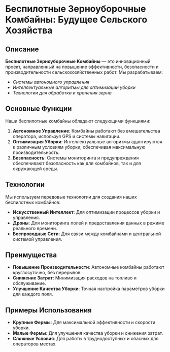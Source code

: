 # Беспилотные Зерноуборочные Комбайны: Будущее Сельского Хозяйства

## Описание

**Беспилотные Зерноуборочные Комбайны** — это инновационный проект, направленный на повышение эффективности, безопасности и производительности сельскохозяйственных работ. Мы разрабатываем:

* *Системы автономного управления*
* *Интеллектуальные алгоритмы для оптимизации уборки*
* *Технологии для обработки и хранения зерна*

## Основные Функции

Наши беспилотные комбайны обладают следующими функциями:

1. **Автономное Управление**: Комбайны работают без вмешательства оператора, используя GPS и системы навигации.
2. **Оптимизация Уборки**: Интеллектуальные алгоритмы адаптируются к различным условиям уборки, обеспечивая максимальную производительность.
3. **Безопасность**: Системы мониторинга и предупреждения обеспечивают безопасность как для комбайнов, так и для окружающей среды.

## Технологии

Мы используем передовые технологии для создания наших беспилотных комбайнов:

* **Искусственный Интеллект**: Для оптимизации процессов уборки и управления.
* **Дроны**: Для мониторинга полей и предоставления данных в режиме реального времени.
* **Беспроводные Сети**: Для связи между комбайнами и центральной системой управления.

## Преимущества

* **Повышение Производительности**: Автономные комбайны работают круглосуточно, без перерывов.
* **Снижение Затрат**: Минимизация расходов на топливо и обслуживание.
* **Улучшение Качества Уборки**: Точная настройка параметров уборки для каждого поля.

## Примеры Использования

* **Крупные Фермы**: Для максимальной эффективности и скорости уборки.
* **Малые Фермы**: Для улучшения качества уборки и снижения затрат.
* **Сложные Условия**: Для работы в труднодоступных и опасных для операторов местах.